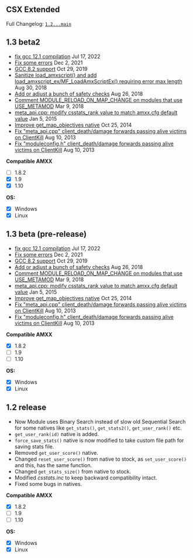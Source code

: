 ## CSX Extended

Full Changelog: [`1.2...main`](https://github.com/pepepepito0147/csx-extended/compare/1.2...main#files_bucket)

## 1.3 beta2
- [fix gcc 12.1 compilation](https://github.com/pepepepito0147/csx-extended/commit/14eeb7594163b11ba525f3d18055b3f27c4d46ac) Jul 17, 2022
- [Fix some errors](https://github.com/pepepepito0147/csx-extended/commit/ac4f208c69f21b215926eb8bef4a71a85de89cec) Dec 2, 2021
- [GCC 8.2 support](https://github.com/pepepepito0147/csx-extended/commit/4813dbbb9a57819852e0c0f2638d6b8d0c1b30f2) Oct 29, 2019
- [Sanitize load_amxscript() and add load_amxscript_ex/MF_LoadAmxScriptEx() requiring error max length](https://github.com/pepepepito0147/csx-extended/commit/8ede565d61a3820156429fa425f5a472d4ad9d88) Aug 30, 2018
- [Add or adjust a bunch of safety checks](https://github.com/pepepepito0147/csx-extended/commit/3d45467b6a53d40dda63a331f4915d1aab572bba) Aug 26, 2018
- [Comment MODULE_RELOAD_ON_MAP_CHANGE on modules that use USE_METAMOD](https://github.com/pepepepito0147/csx-extended/commit/ea32691291ae025dacf99f8e28db6cd5ea987ca8) Mar 9, 2018
- [meta_api.cpp: modify csstats_rank value to match amxx.cfg default value](https://github.com/pepepepito0147/csx-extended/commit/241df6d4138cbe26e877f110078c5eeb7cbccd16) Jan 5, 2015
- [Improve get_map_objectives native](https://github.com/pepepepito0147/csx-extended/commit/8279723d9312acf3693d3abf2711649ff5ec2646) Oct 25, 2014
- [Fix "meta_api.cpp" client_death/damage forwards passing alive victims on ClientKill](https://github.com/pepepepito0147/csx-extended/commit/2ebd32c4cfbd6372925f16689dd4c1a2dde83072) Aug 10, 2013
- [Fix "moduleconfig.h" client_death/damage forwards passing alive victims on ClientKill](https://github.com/pepepepito0147/csx-extended/commit/fab00d6e810100175058dae05b2d505e40328d64) Aug 10, 2013

**Compatible AMXX**
- [ ] 1.8.2
- [x] 1.9
- [x] 1.10

**OS:**

- [x] Windows
- [x] Linux

## 1.3 beta (pre-release)
- [fix gcc 12.1 compilation](https://github.com/pepepepito0147/csx-extended/commit/14eeb7594163b11ba525f3d18055b3f27c4d46ac) Jul 17, 2022
- [Fix some errors](https://github.com/pepepepito0147/csx-extended/commit/ac4f208c69f21b215926eb8bef4a71a85de89cec) Dec 2, 2021
- [GCC 8.2 support](https://github.com/pepepepito0147/csx-extended/commit/4813dbbb9a57819852e0c0f2638d6b8d0c1b30f2) Oct 29, 2019
- [Add or adjust a bunch of safety checks](https://github.com/pepepepito0147/csx-extended/commit/3d45467b6a53d40dda63a331f4915d1aab572bba) Aug 26, 2018
- [Comment MODULE_RELOAD_ON_MAP_CHANGE on modules that use USE_METAMOD](https://github.com/pepepepito0147/csx-extended/commit/ea32691291ae025dacf99f8e28db6cd5ea987ca8) Mar 9, 2018
- [meta_api.cpp: modify csstats_rank value to match amxx.cfg default value](https://github.com/pepepepito0147/csx-extended/commit/241df6d4138cbe26e877f110078c5eeb7cbccd16) Jan 5, 2015
- [Improve get_map_objectives native](https://github.com/pepepepito0147/csx-extended/commit/8279723d9312acf3693d3abf2711649ff5ec2646) Oct 25, 2014
- [Fix "meta_api.cpp" client_death/damage forwards passing alive victims on ClientKill](https://github.com/pepepepito0147/csx-extended/commit/2ebd32c4cfbd6372925f16689dd4c1a2dde83072) Aug 10, 2013
- [Fix "moduleconfig.h" client_death/damage forwards passing alive victims on ClientKill](https://github.com/pepepepito0147/csx-extended/commit/fab00d6e810100175058dae05b2d505e40328d64) Aug 10, 2013

**Compatible AMXX**
- [x] 1.8.2
- [ ] 1.9
- [ ] 1.10

**OS:**

- [x] Windows
- [x] Linux

## 1.2 release

- Now Module uses Binary Search instead of slow old Sequential Search for some natives like `get_stats()`, `get_stats2()`, `get_user_rank()` etc.
- `get_user_rank(id)` native is added.
- `force_save_stats()` native is now modified to take custom file path for saving stats file.
- Removed `get_user_score()` native.
- Changed `reset_user_score()` from native to stock, as `set_user_score()` and this, has the same function.
- Changed `get_stats_size()` from native to stock.
- Modified _csstats.inc_ to keep backward compatibility intact.
- Fixed some bugs in natives.

**Compatible AMXX**
- [x] 1.8.2
- [ ] 1.9
- [ ] 1.10

**OS:**
- [x] Windows
- [x] Linux
